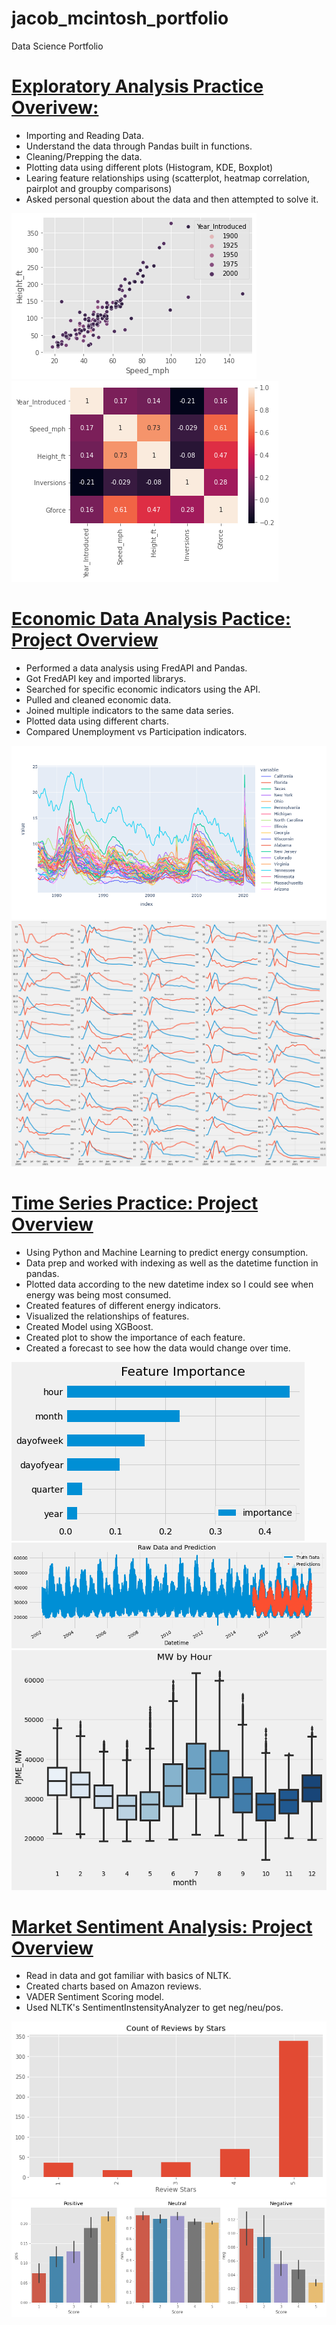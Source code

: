# jacob_mcintosh_portfolio
Data Science Portfolio

# [Exploratory Analysis Practice Overivew:](https://github.com/jmcint21/exploratory-analysis-practice)
* Importing and Reading Data.
* Understand the data through Pandas built in functions.
* Cleaning/Prepping the data.
* Plotting data using different plots (Histogram, KDE, Boxplot)
* Learing feature relationships using (scatterplot, heatmap correlation, pairplot and groupby comparisons)
* Asked personal question about the data and then attempted to solve it.

![](/images/exp1.png)
![](/images/exp2.png)


# [Economic Data Analysis Pactice: Project Overview](https://github.com/jmcint21/economic-data-analysis)
* Performed a data analysis using FredAPI and Pandas.
* Got FredAPI key and imported librarys.
* Searched for specific economic indicators using the API.
* Pulled and cleaned economic data.
* Joined multiple indicators to the same data series.
* Plotted data using different charts.
* Compared Unemployment vs Participation indicators.

![](/images/econ%20plot.png)
![](/images/econ2.png)


# [Time Series Practice: Project Overview](https://github.com/jmcint21/time-series-practice)
* Using Python and Machine Learning to predict energy consumption.
* Data prep and worked with indexing as well as the datetime function in pandas.
* Plotted data according to the new datetime index so I could see when energy was being most consumed.
* Created features of different energy indicators.
* Visualized the relationships of features.
* Created Model using XGBoost.
* Created plot to show the importance of each feature.
* Created a forecast to see how the data would change over time.

![](/images/time1.png)
![](/images/time2.png)
![](/images/time3.png)


# [Market Sentiment Analysis: Project Overview](https://github.com/jmcint21/market-sentiment-analysis-practice)
* Read in data and got familiar with basics of NLTK.
* Created charts based on Amazon reviews.
* VADER Sentiment Scoring model.
* Used NLTK's SentimentInstensityAnalyzer to get neg/neu/pos.

![](/images/mar1.png)
![](images/mar2.png)
